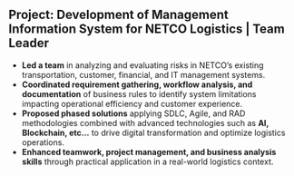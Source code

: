 ## Project: Development of Management Information System for NETCO Logistics | Team Leader

- **Led a team** in analyzing and evaluating risks in NETCO’s existing transportation, customer, financial, and IT management systems.  
- **Coordinated requirement gathering, workflow analysis, and documentation** of business rules to identify system limitations impacting operational efficiency and customer experience.  
- **Proposed phased solutions** applying SDLC, Agile, and RAD methodologies combined with advanced technologies such as **AI, Blockchain, etc...** to drive digital transformation and optimize logistics operations.  
- **Enhanced teamwork, project management, and business analysis skills** through practical application in a real-world logistics context.  

